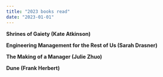 ```yaml
---
title: "2023 books read"
date: "2023-01-01"
---
```


**Shrines of Gaiety (Kate Atkinson)**

**Engineering Management for the Rest of Us (Sarah Drasner)**

**The Making of a Manager (Julie Zhuo)**

**Dune (Frank Herbert)**


